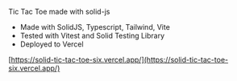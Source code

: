 Tic Tac Toe made with solid-js

* Made with SolidJS, Typescript, Tailwind, Vite
* Tested with Vitest and Solid Testing Library
* Deployed to Vercel

[https://solid-tic-tac-toe-six.vercel.app/](https://solid-tic-tac-toe-six.vercel.app/)
